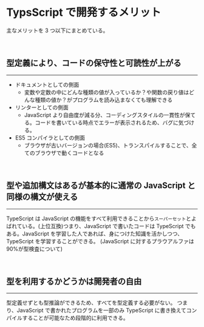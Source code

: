 # TypsScript で開発するメリット

主なメリットを 3 つ以下にまとめている。

<br />

## 型定義により、コードの保守性と可読性が上がる

---

- ドキュメントとしての側面
  - 変数や定数の中にどんな種類の値が入っているか？や関数の戻り値はどんな種類の値か？がプログラムを読み込まなくても理解できる
- リンターとしての側面
  - JavaScript より自由度が減る分、コーディングスタイルの一貫性が保てる。コードを書いている時点でエラーが表示されるため、バグに気づける。
- ES5 コンパイラとしての側面
  - ブラウザが古いバージョンの場合(ES5)、トランスパイルすることで、全てのブラウザで動くコードとなる

<br />

## 型や追加構文はあるが基本的に通常の JavaScript と同様の構文が使える

---

TypeScript は JavaScript の機能をすべて利用できることから`スーパーセット`とよばれている。(上位互換)つまり、JavaScript で書いたコードは TypeScript でもある。JavaScript を学習した人であれば、身につけた知識を活かしつつ、TypeScript を学習することができる。
(JavaScript に対するプラウアルファは 90%が型検査について)

<br />

## 型を利用するかどうかは開発者の自由

---

型定義せずとも型推論ができるため、すべてを型定義する必要がない。
つまり、JavaScript で書かれたプログラムを一部のみ TypeScript に書き換えてコンパイルすることが可能なため段階的に利用できる。

